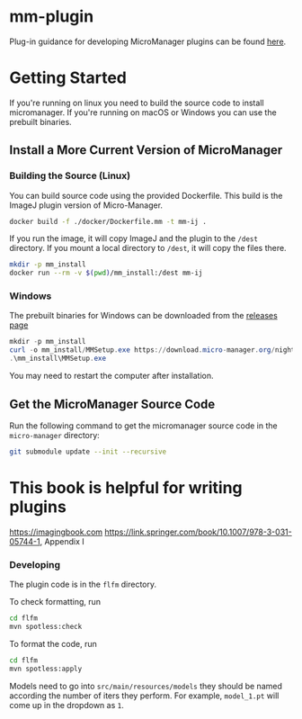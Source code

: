 # mm-plugin

Plug-in guidance for developing MicroManager plugins can be found
[here](https://micro-manager.org/Writing_plugins_for_Micro-Manager).


# Getting Started

If you're running on linux you need to build the source code to install
micromanager. If you're running on macOS or Windows you can use the prebuilt
binaries.

## Install a More Current Version of MicroManager

### Building the Source (Linux)

You can build source code using the provided Dockerfile. This build is the
ImageJ plugin version of Micro-Manager.

```bash
docker build -f ./docker/Dockerfile.mm -t mm-ij .
```

If you run the image, it will copy ImageJ and the plugin to the `/dest`
directory. If you mount a local directory to `/dest`, it will copy the files
there.

```bash
mkdir -p mm_install
docker run --rm -v $(pwd)/mm_install:/dest mm-ij
```


### Windows

The prebuilt binaries for Windows can be downloaded from the [releases
page](https://download.micro-manager.org/nightly/2.0/Windows/)

```powershell
mkdir -p mm_install
curl -o mm_install/MMSetup.exe https://download.micro-manager.org/nightly/2.0/Windows/MMSetup_64bit_2.0.3_20250629.exe
.\mm_install\MMSetup.exe
```

You may need to restart the computer after installation.

## Get the MicroManager Source Code

Run the following command to get the micromanager source code in the `micro-manager` directory:

```bash
git submodule update --init --recursive
```

# This book is helpful for writing plugins
https://imagingbook.com
https://link.springer.com/book/10.1007/978-3-031-05744-1, Appendix I



### Developing

The plugin code is in the `flfm` directory.

To check formatting, run

```bash
cd flfm
mvn spotless:check
```

To format the code, run

```bash
cd flfm
mvn spotless:apply
```

Models need to go into `src/main/resources/models` they should be named
according the number of iters they perform. For example, `model_1.pt` will
come up in the dropdown as `1`.